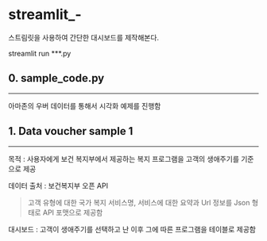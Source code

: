 # streamlit_-
스트림릿을 사용하여 간단한 대시보드를 제작해본다. 

streamlit run ***.py 

## 0. sample_code.py
---

아마존의 우버 데이터를 통해서 시각화 예제를 진행함 



## 1. Data voucher sample 1 
---

목적 : 사용자에게 보건 복지부에서 제공하는 복지 프로그램을 고객의 생애주기를 기준으로 제공

데이터 출처 : 보건복지부 오픈 API 
> 고객 유형에 대한 국가 복지 서비스명, 서비스에 대한 요약과 Url 정보를 Json 형태로  API 포맷으로 제공함 

대시보드 : 고객이 생애주기를 선택하고 난 이후 그에 따른 프로그램을 테이블로 제공함 




